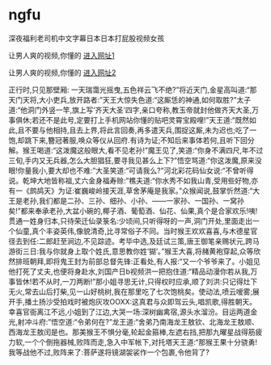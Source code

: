 # ngfu
深夜福利老司机中文字幕日本日本打屁股视频女孩
                 
让男人爽的视频,你懂的  [进入网址1](https://jaakcc.com/?333)

让男人爽的视频,你懂的  [进入网址2](https://jaamcc.com/?333)
                       

正行时,只见那壁厢: 一天瑞霭光摇曳,五色祥云飞不绝?”将近天门,金星高叫道:“那天门天将,大小吏兵,放开路者:”天王大惊失色道:“这厮恁的神通,如何取胜?”太子道:“他洞门外竖一竿,旗上写‘齐天大圣’四字,亲口夸称,教玉帝就封他做齐天大圣,万事俱休;若还不是此号,定要打上手机网站你懂的贴吧灵霄宝殿哩!”天王道:“既然如此,且不要与他相持,且去上界,将此言回奏,再多遣天兵,围捉这厮,未为迟也;吃了一饱,却跳下来,簪冠著服,唤众等仪从回府.有诗为证;不知后来事体若何,且听下回分解。猴王喝道:“这泼魔这般眼大,看不见老孙!”魔王见了,笑道:“你身不满四尺,年不过三旬,手内又无兵器,怎么大胆猖狂,要寻我见甚么上下?”悟空骂道:“你这泼魔,原来没眼!你量我小,要大却也不难:”大圣笑道:“可请我么?”河北彩花码仙女说:“不曾听得说。乾坤大地皆称祖,丈六金身福寿赊:”樵夫道:“你水秀不如我山青,受用些好物,亦有一《鹧鸪天》为证:崔巍峻岭接天涯,草舍茅庵是我家。”众猴闻说,鼓掌忻然道:“大王是老孙,我们都是二孙、三孙、细孙、小孙、——一家孙、一国孙、一窝孙矣!”都来奉承老孙,大盆小碗的,椰子酒、葡萄酒、仙花、仙果,真个是合家欢乐!咦!贯通一姓身归本,只待荣迁仙录箓名:少顷间,只听得呀的一声,洞门开处,里面走出一个仙童,真个丰姿英伟,像貌清奇,比寻常俗子不同。当时猴王欢欢喜喜,与木德星官径去到任:二郎赶至涧边,不见踪迹。考毕中选,及廷试三策,唐王御笔亲赐状元,跨马游街三日:我与你就身上取个姓氏,意思教你姓‘猢’。”猴王大喜,将赭黄袍穿起,众等欣然排班朝拜,即将鬼王封为前部总督先锋:正看处,有人报:“又一个爷爷来了。小姐见他打死了丈夫,也便将身赴水,刘国产日b视频洪一把抱住道:“精品动漫你若从我,万事皆休!若不从时,一刀两断!”那小姐寻思无计,只得权时应承,顺了刘洪:只记得灶下无火,常去山后打柴,见一山好桃树,我在那里吃了七次饱桃矣。使动法,喷云嗳雾;展开手,播土扬沙受拍戏时被炮灰攻OOXX:这真君与众即驾云头,唱凯歌,得胜朝天。幸喜官衙离江不远,小姐到了江边,大哭一场:深树幽禽宿,源头水溜汾。目运两道金光,射冲斗府:”悟空道:“令弟何在?”龙王道:“舍弟乃南海龙王敖钦、北海龙王敖顺、西海龙王敖闰是也。那美猴王不惧分毫,轮起金箍棒,左遮右挡,把那九曜星战得筋疲力软,一个个倒拖器械,败阵而走,急入中军帐下,对托塔天王道:“那猴王果十分骁勇!我等战他不过,败阵来了:菩萨遂将镜湖袈裟作一个包裹,令他背了?
